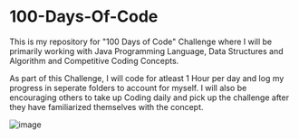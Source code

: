 # 100-Days-Of-Code

This is my repository for "100 Days of Code" Challenge where I will be primarily working with Java Programming Language, Data Structures
and Algorithm and Competitive Coding Concepts. 

As part of this Challenge, I will code for atleast 1 Hour per day and log my progress in
seperate folders to account for myself. I will also be encouraging others to take up Coding daily and pick up the challenge after they have familiarized themselves with the concept. 

![image](https://blog.hyperiondev.com/wp-content/uploads/2018/11/Blog-100DaysOfCode.jpg)
